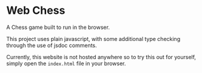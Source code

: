 # Web Chess

A Chess game built to run in the browser.

This project uses plain javascript, with some additional type checking through the use of jsdoc comments.

Currently, this website is not hosted anywhere so to try this out for yourself, simply open the `index.html` file in your browser.

